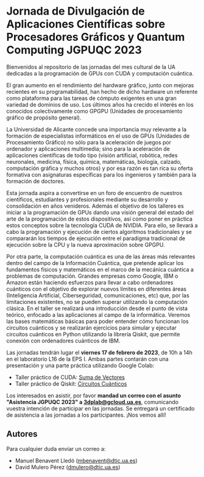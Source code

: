 # Jornada de Divulgación de Aplicaciones Científicas sobre Procesadores Gráficos y Quantum Computing JGPUQC 2023
Bienvenidos al repositorio de las jornadas del mes cultural de la UA dedicadas a la programación de GPUs con CUDA y computación cuántica.

El gran aumento en el rendimiento del hardware gráfico, junto con mejoras recientes en su programabilidad, han hecho de dicho hardware un referente como plataforma para las tareas de cómputo exigentes en una gran variedad de dominios de uso. Los últimos años ha crecido el interés en los conocidos colectivamente como GPGPU (Unidades de procesamiento gráfico de propósito general).

La Universidad de Alicante concede una importancia muy relevante a la formación de especialistas informáticos en el uso de GPUs (Unidades de Procesamiento Gráfico) no sólo para la aceleración de juegos por ordenador y aplicaciones multimedia; sino para la aceleración de aplicaciones científicas de todo tipo (visión artificial, robótica, redes neuronales, medicina, física, química, matemáticas, biología, calzado, computación gráfica y muchos otros) y por esa razón es tan rica su oferta formativa con asignaturas específicas para los ingenieros y también para la formación de doctores.

Esta jornada aspira a convertirse en un foro de encuentro de nuestros científicos, estudiantes y profesionales mediante su desarrollo y consolidación en años venideros. Además el objetivo de los talleres es iniciar a la programación de GPUs dando una visión general del estado del arte de la programación de estos dispositivos, así como poner en práctica estos conceptos sobre la tecnología CUDA de NVIDIA. Para ello, se llevará a cabo la programación y ejecución de ciertos algoritmos tradicionales y se compararán los tiempos de ejecución entre el paradigma tradicional de ejecución sobre la CPU y la nueva aproximación sobre GPGPU.

Por otra parte, la computación cuántica es una de las áreas más relevantes dentro del campo de la Información Cuántica, que pretende aplicar los fundamentos físicos y matemáticos en el marco de la mecánica cuántica a problemas de computación. Grandes empresas como Google, IBM o Amazon están haciendo esfuerzos para llevar a cabo ordenadores cuánticos con el objetivo de explorar nuevos límites en diferentes áreas (Inteligencia Artificial, Ciberseguridad, comunicaciones, etc) que, por las limitaciones existentes, no se pueden superar utilizando la computación clásica. En el taller se realizará una introducción desde el punto de vista teórico, enfocado a las aplicaciones al campo de la informática. Veremos las bases matemáticas básicas para poder entender cómo funcionan los circuitos cuánticos y se realizarán ejercicios para simular y ejecutar circuitos cuánticos en Python utilizando la librería Qiskit, que permite conexión con ordenadores cuánticos de IBM.

Las jornadas tendrán lugar el **viernes 17 de febrero de 2023**, de 10h a 14h en el laboratorio L16 de la EPS I. Ambas partes contarán con una presentación y una parte práctica utilizando Google Colab:
- Taller práctico de CUDA: [Suma de Vectores](https://drive.google.com/file/d/1N2Jz06uYcTFl3TBgSKbpjqnUXyHf6Kom/view?usp=sharing)
- Taller práctico de Qiskit: [Circuitos Cuánticos](https://colab.research.google.com/drive/1LORdoTgAxL-4jUiTT_mrwC6lhdPR0B_7?usp=sharing)

Los interesados en asistir, por favor **mandad un correo con el asunto "Asistencia JGPUQC 2023" a 3dplab@gcloud.ua.es**, comunicando vuestra intención de participar en las jornadas. Se entregará un certificado de asistencia a las jornadas a los participantes. ¡Nos vemos allí!

## Autores

Para cualquier duda enviar un correo a: 
- Manuel Benavent Lledó ([mbenavent@dtic.ua.es](mailto:mbenavent@dtic.ua.es))
- David Mulero Pérez ([dmulero@dtic.ua.es](mailto:dmulero@dtic.ua.es))

